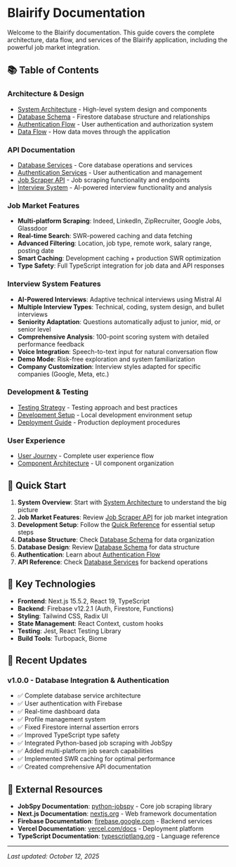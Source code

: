 # Blairify Documentation

Welcome to the Blairify documentation. This guide covers the complete architecture, data flow, and services of the Blairify application, including the powerful job market integration.

## 📚 Table of Contents

### Architecture & Design
- [System Architecture](./architecture/system-architecture.md) - High-level system design and components
- [Database Schema](./architecture/database-schema.md) - Firestore database structure and relationships
- [Authentication Flow](./architecture/authentication-flow.md) - User authentication and authorization system
- [Data Flow](./architecture/data-flow.md) - How data moves through the application

### API Documentation
- [Database Services](./api/database-services.md) - Core database operations and services
- [Authentication Services](./api/authentication-services.md) - User authentication and management
- [Job Scraper API](./api/job-scraper-api.md) - Job scraping functionality and endpoints
- [Interview System](./api/interview-system.md) - AI-powered interview functionality and analysis

### Job Market Features
- **Multi-platform Scraping**: Indeed, LinkedIn, ZipRecruiter, Google Jobs, Glassdoor
- **Real-time Search**: SWR-powered caching and data fetching
- **Advanced Filtering**: Location, job type, remote work, salary range, posting date
- **Smart Caching**: Development caching + production SWR optimization
- **Type Safety**: Full TypeScript integration for job data and API responses

### Interview System Features
- **AI-Powered Interviews**: Adaptive technical interviews using Mistral AI
- **Multiple Interview Types**: Technical, coding, system design, and bullet interviews
- **Seniority Adaptation**: Questions automatically adjust to junior, mid, or senior level
- **Comprehensive Analysis**: 100-point scoring system with detailed performance feedback
- **Voice Integration**: Speech-to-text input for natural conversation flow
- **Demo Mode**: Risk-free exploration and system familiarization
- **Company Customization**: Interview styles adapted for specific companies (Google, Meta, etc.)

### Development & Testing
- [Testing Strategy](./testing-strategy.md) - Testing approach and best practices
- [Development Setup](./development-setup.md) - Local development environment setup
- [Deployment Guide](./deployment-guide.md) - Production deployment procedures

### User Experience
- [User Journey](./user-journey.md) - Complete user experience flow
- [Component Architecture](./component-architecture.md) - UI component organization

## 🚀 Quick Start

1. **System Overview**: Start with [System Architecture](./architecture/system-architecture.md) to understand the big picture
2. **Job Market Features**: Review [Job Scraper API](./api/job-scraper-api.md) for job market integration
3. **Development Setup**: Follow the [Quick Reference](./quick-reference.md) for essential setup steps
4. **Database Structure**: Check [Database Schema](./architecture/database-schema.md) for data organization
2. **Database Design**: Review [Database Schema](./architecture/database-schema.md) for data structure
3. **Authentication**: Learn about [Authentication Flow](./architecture/authentication-flow.md)
4. **API Reference**: Check [Database Services](./api/database-services.md) for backend operations

## 🔧 Key Technologies

- **Frontend**: Next.js 15.5.2, React 19, TypeScript
- **Backend**: Firebase v12.2.1 (Auth, Firestore, Functions)
- **Styling**: Tailwind CSS, Radix UI
- **State Management**: React Context, custom hooks
- **Testing**: Jest, React Testing Library
- **Build Tools**: Turbopack, Biome

## 📖 Recent Updates

### v1.0.0 - Database Integration & Authentication
- ✅ Complete database service architecture
- ✅ User authentication with Firebase
- ✅ Real-time dashboard data
- ✅ Profile management system
- ✅ Fixed Firestore internal assertion errors
- ✅ Improved TypeScript type safety
- ✅ Integrated Python-based job scraping with JobSpy
- ✅ Added multi-platform job search capabilities
- ✅ Implemented SWR caching for optimal performance
- ✅ Created comprehensive API documentation

## 🔗 External Resources

- **JobSpy Documentation**: [python-jobspy](https://github.com/cullen-code/python-jobspy) - Core job scraping library
- **Next.js Documentation**: [nextjs.org](https://nextjs.org/docs) - Web framework documentation
- **Firebase Documentation**: [firebase.google.com](https://firebase.google.com/docs) - Backend services
- **Vercel Documentation**: [vercel.com/docs](https://vercel.com/docs) - Deployment platform
- **TypeScript Documentation**: [typescriptlang.org](https://www.typescriptlang.org/docs) - Language reference

---

*Last updated: October 12, 2025*
